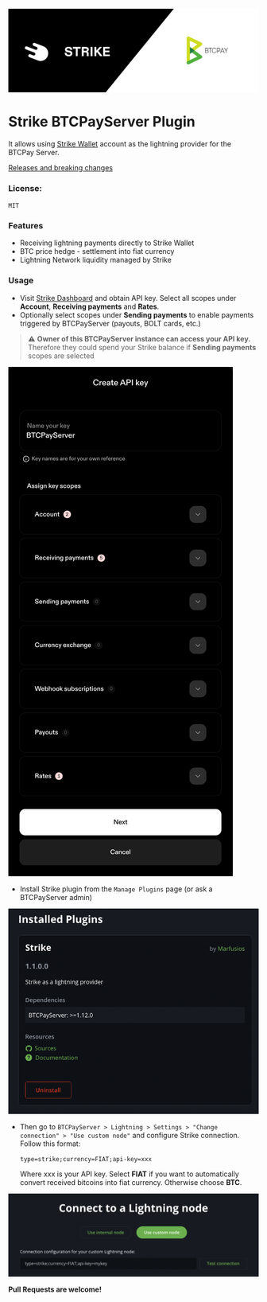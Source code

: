 ![Logo](strike_wide.png)
# Strike BTCPayServer Plugin

It allows using [Strike Wallet](https://strike.me) account as the lightning provider for the BTCPay Server.

[Releases and breaking changes](https://github.com/Marfusios/strike-btcpayserver-plugin/releases)

### License: 
    MIT

### Features

- Receiving lightning payments directly to Strike Wallet
- BTC price hedge - settlement into fiat currency
- Lightning Network liquidity managed by Strike

### Usage

- Visit [Strike Dashboard](https://dashboard.strike.me/login) and obtain API key. Select all scopes under **Account**, **Receiving payments** and **Rates**.
- Optionally select scopes under **Sending payments** to enable payments triggered by BTCPayServer (payouts, BOLT cards, etc.) 

> :warning: **Owner of this BTCPayServer instance can access your API key.** 
> Therefore they could spend your Strike balance if **Sending payments** scopes are selected

![ApiKey](docs/api_key_dark.png)

- Install Strike plugin from the `Manage Plugins` page (or ask a BTCPayServer admin)

![Install Strike plugin](docs/install_dark.png)

- Then go to `BTCPayServer > Lightning > Settings > "Change connection" > "Use custom node"` and configure Strike connection. Follow this format: 

    ```
    type=strike;currency=FIAT;api-key=xxx
    ```

    Where xxx is your API key. 
    Select **FIAT** if you want to automatically convert received bitcoins into fiat currency. Otherwise choose **BTC**.

![Setup Strike connection](docs/setup_dark.png)

**Pull Requests are welcome!**
